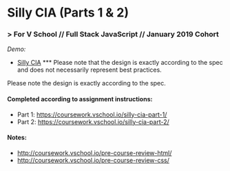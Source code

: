# Silly CIA (Parts 1 & 2)
### > For V School // Full Stack JavaScript // January 2019 Cohort

*Demo:*

- <a href="http://htmlpreview.github.com/?https://github.com/yummywakame/V-School-Assignments/blob/master/exercises/week-01/02-03-silly-cia/index.html">Silly CIA</a>
*** Please note that the design is exactly according to the spec and does not necessarily represent best practices.

Please note the design is exactly according to the spec.

#### Completed according to assignment instructions: 
- Part 1: https://coursework.vschool.io/silly-cia-part-1/
- Part 2: https://coursework.vschool.io/silly-cia-part-2/

#### Notes: 
- http://coursework.vschool.io/pre-course-review-html/
- http://coursework.vschool.io/pre-course-review-css/
